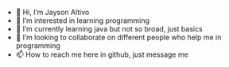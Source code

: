 - 👋 Hi, I’m Jayson Altivo
- 👀 I’m interested in learning programming 
- 🌱 I’m currently learning java but not so broad, just basics
- 💞️ I’m looking to collaborate on different people who help me in programming
- 📫 How to reach me here in github, just message me

<!---
Altivss/Altivss is a ✨ special ✨ repository because its `README.md` (this file) appears on your GitHub profile.
You can click the Preview link to take a look at your changes.
--->
